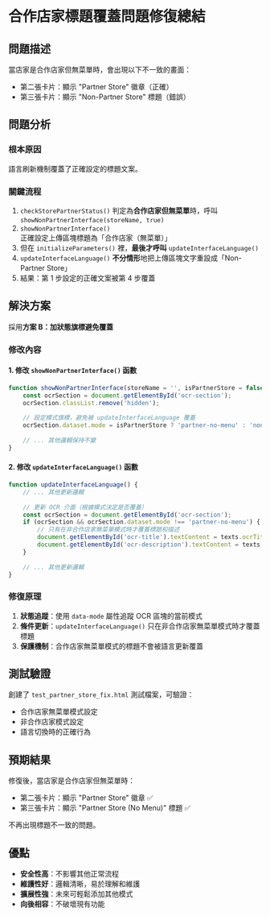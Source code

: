 # 合作店家標題覆蓋問題修復總結

## 問題描述

當店家是合作店家但無菜單時，會出現以下不一致的畫面：
- 第二張卡片：顯示 "Partner Store" 徽章（正確）
- 第三張卡片：顯示 "Non-Partner Store" 標題（錯誤）

## 問題分析

### 根本原因
語言刷新機制覆蓋了正確設定的標題文案。

### 關鍵流程
1. `checkStorePartnerStatus()` 判定為**合作店家但無菜單**時，呼叫 `showNonPartnerInterface(storeName, true)`
2. `showNonPartnerInterface()` 正確設定上傳區塊標題為「合作店家（無菜單）」
3. 但在 `initializeParameters()` 裡，**最後才呼叫** `updateInterfaceLanguage()`
4. `updateInterfaceLanguage()` **不分情形**地把上傳區塊文字重設成「Non-Partner Store」
5. 結果：第 1 步設定的正確文案被第 4 步覆蓋

## 解決方案

採用**方案 B：加狀態旗標避免覆蓋**

### 修改內容

#### 1. 修改 `showNonPartnerInterface()` 函數
```javascript
function showNonPartnerInterface(storeName = '', isPartnerStore = false) {
    const ocrSection = document.getElementById('ocr-section');
    ocrSection.classList.remove('hidden');
    
    // 設定模式旗標，避免被 updateInterfaceLanguage 覆蓋
    ocrSection.dataset.mode = isPartnerStore ? 'partner-no-menu' : 'non-partner';
    
    // ... 其他邏輯保持不變
}
```

#### 2. 修改 `updateInterfaceLanguage()` 函數
```javascript
function updateInterfaceLanguage() {
    // ... 其他更新邏輯
    
    // 更新 OCR 介面（根據模式決定是否覆蓋）
    const ocrSection = document.getElementById('ocr-section');
    if (ocrSection && ocrSection.dataset.mode !== 'partner-no-menu') {
        // 只有在非合作店家無菜單模式時才覆蓋標題和描述
        document.getElementById('ocr-title').textContent = texts.ocrTitle;
        document.getElementById('ocr-description').textContent = texts.ocrDescription;
    }
    
    // ... 其他更新邏輯
}
```

### 修復原理

1. **狀態追蹤**：使用 `data-mode` 屬性追蹤 OCR 區塊的當前模式
2. **條件更新**：`updateInterfaceLanguage()` 只在非合作店家無菜單模式時才覆蓋標題
3. **保護機制**：合作店家無菜單模式的標題不會被語言更新覆蓋

## 測試驗證

創建了 `test_partner_store_fix.html` 測試檔案，可驗證：
- 合作店家無菜單模式設定
- 非合作店家模式設定  
- 語言切換時的正確行為

## 預期結果

修復後，當店家是合作店家但無菜單時：
- 第二張卡片：顯示 "Partner Store" 徽章 ✅
- 第三張卡片：顯示 "Partner Store (No Menu)" 標題 ✅

不再出現標題不一致的問題。

## 優點

- **安全性高**：不影響其他正常流程
- **維護性好**：邏輯清晰，易於理解和維護
- **擴展性強**：未來可輕鬆添加其他模式
- **向後相容**：不破壞現有功能
